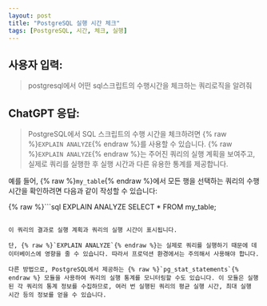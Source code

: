 ```yaml
---
layout: post
title: "PostgreSQL 실행 시간 체크"
tags: [PostgreSQL, 시간, 체크, 실행]
---
```


## 사용자 입력:
> postgresql에서 어떤 sql스크립트의 수행시간을 체크하는 쿼리로직을 알려줘

## ChatGPT 응답:
> PostgreSQL에서 SQL 스크립트의 수행 시간을 체크하려면 {% raw %}`EXPLAIN ANALYZE`{% endraw %}를 사용할 수 있습니다. {% raw %}`EXPLAIN ANALYZE`{% endraw %}는 주어진 쿼리의 실행 계획을 보여주고, 실제로 쿼리를 실행한 후 실행 시간과 다른 유용한 통계를 제공합니다.

예를 들어, {% raw %}`my_table`{% endraw %}에서 모든 행을 선택하는 쿼리의 수행 시간을 확인하려면 다음과 같이 작성할 수 있습니다:

{% raw %}```sql
EXPLAIN ANALYZE SELECT * FROM my_table;
```{% endraw %}

이 쿼리의 결과로 실행 계획과 쿼리의 실행 시간이 표시됩니다.

단, {% raw %}`EXPLAIN ANALYZE`{% endraw %}는 실제로 쿼리를 실행하기 때문에 데이터베이스에 영향을 줄 수 있습니다. 따라서 프로덕션 환경에서는 주의해서 사용해야 합니다.

다른 방법으로, PostgreSQL에서 제공하는 {% raw %}`pg_stat_statements`{% endraw %} 모듈을 사용하여 쿼리의 실행 통계를 모니터링할 수도 있습니다. 이 모듈은 실행된 각 쿼리의 통계 정보를 수집하므로, 여러 번 실행된 쿼리의 평균 실행 시간, 최대 실행 시간 등의 정보를 얻을 수 있습니다.


